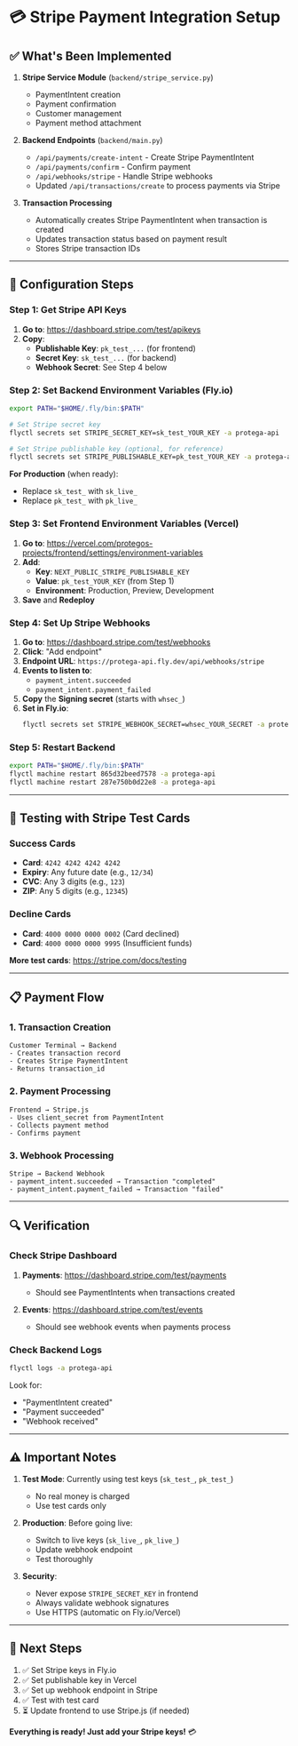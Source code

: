 # 💳 Stripe Payment Integration Setup

## ✅ What's Been Implemented

1. **Stripe Service Module** (`backend/stripe_service.py`)
   - PaymentIntent creation
   - Payment confirmation
   - Customer management
   - Payment method attachment

2. **Backend Endpoints** (`backend/main.py`)
   - `/api/payments/create-intent` - Create Stripe PaymentIntent
   - `/api/payments/confirm` - Confirm payment
   - `/api/webhooks/stripe` - Handle Stripe webhooks
   - Updated `/api/transactions/create` to process payments via Stripe

3. **Transaction Processing**
   - Automatically creates Stripe PaymentIntent when transaction is created
   - Updates transaction status based on payment result
   - Stores Stripe transaction IDs

---

## 🔧 Configuration Steps

### Step 1: Get Stripe API Keys

1. **Go to**: https://dashboard.stripe.com/test/apikeys
2. **Copy**:
   - **Publishable Key**: `pk_test_...` (for frontend)
   - **Secret Key**: `sk_test_...` (for backend)
   - **Webhook Secret**: See Step 4 below

### Step 2: Set Backend Environment Variables (Fly.io)

```bash
export PATH="$HOME/.fly/bin:$PATH"

# Set Stripe secret key
flyctl secrets set STRIPE_SECRET_KEY=sk_test_YOUR_KEY -a protega-api

# Set Stripe publishable key (optional, for reference)
flyctl secrets set STRIPE_PUBLISHABLE_KEY=pk_test_YOUR_KEY -a protega-api
```

**For Production** (when ready):
- Replace `sk_test_` with `sk_live_`
- Replace `pk_test_` with `pk_live_`

### Step 3: Set Frontend Environment Variables (Vercel)

1. **Go to**: https://vercel.com/protegos-projects/frontend/settings/environment-variables
2. **Add**:
   - **Key**: `NEXT_PUBLIC_STRIPE_PUBLISHABLE_KEY`
   - **Value**: `pk_test_YOUR_KEY` (from Step 1)
   - **Environment**: Production, Preview, Development
3. **Save** and **Redeploy**

### Step 4: Set Up Stripe Webhooks

1. **Go to**: https://dashboard.stripe.com/test/webhooks
2. **Click**: "Add endpoint"
3. **Endpoint URL**: `https://protega-api.fly.dev/api/webhooks/stripe`
4. **Events to listen to**:
   - `payment_intent.succeeded`
   - `payment_intent.payment_failed`
5. **Copy** the **Signing secret** (starts with `whsec_`)
6. **Set in Fly.io**:
   ```bash
   flyctl secrets set STRIPE_WEBHOOK_SECRET=whsec_YOUR_SECRET -a protega-api
   ```

### Step 5: Restart Backend

```bash
export PATH="$HOME/.fly/bin:$PATH"
flyctl machine restart 865d32beed7578 -a protega-api
flyctl machine restart 287e750b0d22e8 -a protega-api
```

---

## 🧪 Testing with Stripe Test Cards

### Success Cards
- **Card**: `4242 4242 4242 4242`
- **Expiry**: Any future date (e.g., `12/34`)
- **CVC**: Any 3 digits (e.g., `123`)
- **ZIP**: Any 5 digits (e.g., `12345`)

### Decline Cards
- **Card**: `4000 0000 0000 0002` (Card declined)
- **Card**: `4000 0000 0000 9995` (Insufficient funds)

**More test cards**: https://stripe.com/docs/testing

---

## 📋 Payment Flow

### 1. Transaction Creation
```
Customer Terminal → Backend
- Creates transaction record
- Creates Stripe PaymentIntent
- Returns transaction_id
```

### 2. Payment Processing
```
Frontend → Stripe.js
- Uses client_secret from PaymentIntent
- Collects payment method
- Confirms payment
```

### 3. Webhook Processing
```
Stripe → Backend Webhook
- payment_intent.succeeded → Transaction "completed"
- payment_intent.payment_failed → Transaction "failed"
```

---

## 🔍 Verification

### Check Stripe Dashboard
1. **Payments**: https://dashboard.stripe.com/test/payments
   - Should see PaymentIntents when transactions created
   
2. **Events**: https://dashboard.stripe.com/test/events
   - Should see webhook events when payments process

### Check Backend Logs
```bash
flyctl logs -a protega-api
```
Look for:
- "PaymentIntent created"
- "Payment succeeded"
- "Webhook received"

---

## ⚠️ Important Notes

1. **Test Mode**: Currently using test keys (`sk_test_`, `pk_test_`)
   - No real money is charged
   - Use test cards only

2. **Production**: Before going live:
   - Switch to live keys (`sk_live_`, `pk_live_`)
   - Update webhook endpoint
   - Test thoroughly

3. **Security**:
   - Never expose `STRIPE_SECRET_KEY` in frontend
   - Always validate webhook signatures
   - Use HTTPS (automatic on Fly.io/Vercel)

---

## 🚀 Next Steps

1. ✅ Set Stripe keys in Fly.io
2. ✅ Set publishable key in Vercel
3. ✅ Set up webhook endpoint in Stripe
4. ✅ Test with test card
5. ⏳ Update frontend to use Stripe.js (if needed)

**Everything is ready! Just add your Stripe keys!** 💳

